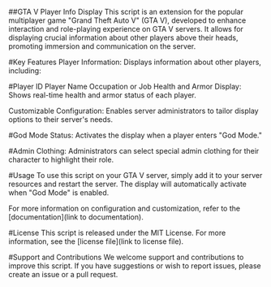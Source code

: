 ##GTA V Player Info Display
This script is an extension for the popular multiplayer game "Grand Theft Auto V" (GTA V), developed to enhance interaction and role-playing experience on GTA V servers. It allows for displaying crucial information about other players above their heads, promoting immersion and communication on the server.

#Key Features
Player Information: Displays information about other players, including:

#Player ID
Player Name
Occupation or Job
Health and Armor Display: Shows real-time health and armor status of each player.

Customizable Configuration: Enables server administrators to tailor display options to their server's needs.

#God Mode Status: Activates the display when a player enters "God Mode."

#Admin Clothing: Administrators can select special admin clothing for their character to highlight their role.

#Usage
To use this script on your GTA V server, simply add it to your server resources and restart the server. The display will automatically activate when "God Mode" is enabled.

For more information on configuration and customization, refer to the [documentation](link to documentation).

#License
This script is released under the MIT License. For more information, see the [license file](link to license file).

#Support and Contributions
We welcome support and contributions to improve this script. If you have suggestions or wish to report issues, please create an issue or a pull request.
